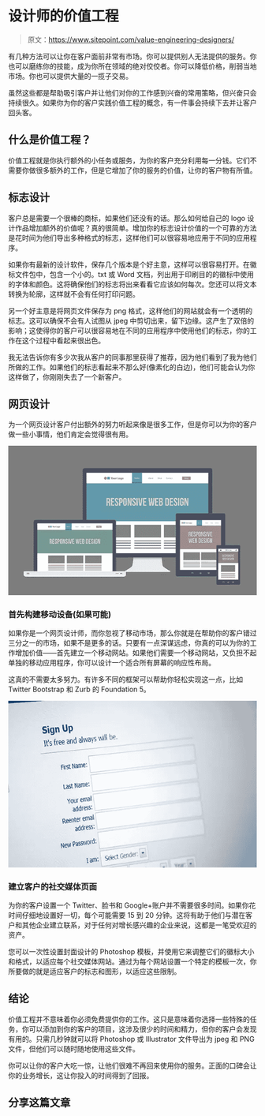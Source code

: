 # 设计师的价值工程

> 原文：<https://www.sitepoint.com/value-engineering-designers/>

有几种方法可以让你在客户面前非常有市场。你可以提供别人无法提供的服务。你也可以磨练你的技能，成为你所在领域的绝对佼佼者。你可以降低价格，削弱当地市场。你也可以提供大量的一揽子交易。

虽然这些都是帮助吸引客户并让他们对你的工作感到兴奋的常用策略，但兴奋只会持续很久。如果你为你的客户实践价值工程的概念，有一件事会持续下去并让客户回头客。

## 什么是价值工程？

价值工程就是你执行额外的小任务或服务，为你的客户充分利用每一分钱。它们不需要你做很多额外的工作，但是它增加了你的服务的价值，让你的客户物有所值。

## 标志设计

客户总是需要一个很棒的商标，如果他们还没有的话。那么如何给自己的 logo 设计作品增加额外的价值呢？真的很简单。增加你的标志设计价值的一个可靠的方法是花时间为他们导出多种格式的标志，这样他们可以很容易地应用于不同的应用程序。

如果你有最新的设计软件，保存几个版本是个好主意，这样可以很容易打开。在徽标文件包中，包含一个小的。txt 或 Word 文档，列出用于印刷目的的徽标中使用的字体和颜色。这将确保他们的标志将出来看看它应该如何每次。您还可以将文本转换为轮廓，这样就不会有任何打印问题。

另一个好主意是将网页文件保存为 png 格式，这样他们的网站就会有一个透明的标志。这可以确保不会有人试图从 jpeg 中剪切出来，留下边缘。这产生了双倍的影响；这使得你的客户可以很容易地在不同的应用程序中使用他们的标志，你的工作在这个过程中看起来很出色。

我无法告诉你有多少次我从客户的同事那里获得了推荐，因为他们看到了我为他们所做的工作。如果他们的标志看起来不那么好(像素化的白边)，他们可能会认为你这样做了，你刚刚失去了一个新客户。

## 网页设计

为一个网页设计客户付出额外的努力听起来像是很多工作，但是你可以为你的客户做一些小事情，他们肯定会觉得很有用。

![mobile first responsive design](img/fb7d6d83bfa67903a752bcc7fce03f54.png)

### 首先构建移动设备(如果可能)

如果你是一个网页设计师，而你忽视了移动市场，那么你就是在帮助你的客户错过三分之一的市场，如果不是更多的话。只要有一点深谋远虑，你真的可以为你的工作增加价值——首先建立一个移动网站。如果他们需要一个移动网站，又负担不起单独的移动应用程序，你可以设计一个适合所有屏幕的响应性布局。

这真的不需要太多努力。有许多不同的框架可以帮助你轻松实现这一点，比如 Twitter Bootstrap 和 Zurb 的 Foundation 5。

![value engineering social media](img/c3ecf959b1417a94392ced1681719f35.png)

### 建立客户的社交媒体页面

为你的客户设置一个 Twitter、脸书和 Google+账户并不需要很多时间。如果你花时间仔细地设置好一切，每个可能需要 15 到 20 分钟。这将有助于他们与潜在客户和其他企业建立联系，对于任何对增长感兴趣的企业来说，这都是一笔受欢迎的资产。

您可以一次性设置封面设计的 Photoshop 模板，并使用它来调整它们的徽标大小和格式，以适应每个社交媒体网站。通过为每个网站设置一个特定的模板一次，你所要做的就是适应客户的标志和图形，以适应这些限制。

## 结论

价值工程并不意味着你必须免费提供你的工作。这只是意味着你选择一些特殊的任务，你可以添加到你的客户的项目，这涉及很少的时间和精力，但你的客户会发现有用的。只需几秒钟就可以将 Photoshop 或 Illustrator 文件导出为 jpeg 和 PNG 文件，但他们可以随时随地使用这些文件。

你可以让你的客户大吃一惊，让他们很难不再回来使用你的服务。正面的口碑会让你的业务增长，这让你投入的时间得到了回报。

## 分享这篇文章